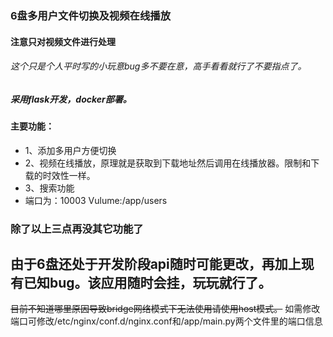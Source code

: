 ### 6盘多用户文件切换及视频在线播放
#### 注意只对视频文件进行处理
###### 这个只是个人平时写的小玩意bug多不要在意，高手看看就行了不要指点了。
##### 采用flask开发，docker部署。
#### 主要功能：
- 1、添加多用户方便切换
- 2、视频在线播放，原理就是获取到下载地址然后调用在线播放器。限制和下载的时效性一样。
- 3、搜索功能
- 端口为：10003  Vulume:/app/users
### 除了以上三点再没其它功能了
## 由于6盘还处于开发阶段api随时可能更改，再加上现有已知bug。该应用随时会挂，玩玩就行了。
~~目前不知道哪里原因导致bridge网络模式下无法使用请使用host模式。~~
如需修改端口可修改/etc/nginx/conf.d/nginx.conf和/app/main.py两个文件里的端口信息
